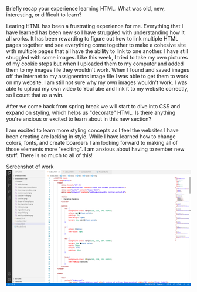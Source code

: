 Briefly recap your experience learning HTML. What was old, new, interesting, or difficult to learn?

Learing HTML has been a frustrating experience for me. Everything that I have learned has been new so I have struggled with understanding how it all works. It has been rewarding to figure out how to link multiple HTML pages together and see everything come together to make a cohesive site with multiple pages that all have the ability to link to one another. I have still struggled with some images. Like this week, I tried to take my own pictures of my cookie steps but when I uploaded them to my computer and added them to my images file they wouldn't work. When I found and saved images off the internet to my assignemtns image file I was able to get them to work on my website. I am still not sure why my own images wouldn't work. I was able to upload my own video to YouTube and link it to my website correctly, so I count that as a win. 




After we come back from spring break we will start to dive into CSS and expand on styling, which helps us "decorate" HTML. Is there anything you're anxious or excited to learn about in this new section?

I am excited to learn more styling concepts as I feel the websites I have been creating are lacking in style. While I have learned how to change colors, fonts, and create boarders I am looking forward to making all of those elements more "exciting".
I am anxious about having to rember new stuff. There is so much to all of this! 












Screenshot of work ![screenshot](./images/assignment-09-screenshot.png)
